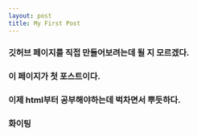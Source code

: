 ```yaml
---
layout: post
title: My First Post
---
```


### 깃허브 페이지를 직접 만들어보려는데 될 지 모르겠다.

### 이 페이지가 첫 포스트이다.

### 이제 html부터 공부해야하는데 벅차면서 뿌듯하다.

### 화이팅
